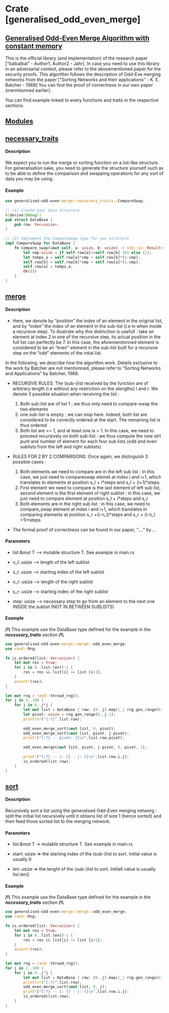 
Crate [generalised\_odd\_even\_merge]
===========================================================================


[Generalised Odd-Even Merge Algorithm with constant memory](#generalised-odd-even-merge-algorithm-with-constant-memory)
-----------------------------------------------------------------------------------------------------------------------

This is the official library (and implementation) of the research paper \[“balbalbal” - Author1, Author2 - Jahr\]. In case you need to use this library in an adversarial context, please refer to the abovementioned paper for the security proofs. This algorithm follows the description of Odd-Eve merging networks from the paper \[“Sorting Networks and their applications” - K. E. Batcher - 1968\] You can find the proof of correctness in our own paper (menntionned earlier).

You can find example linked to every functions and traits in the respective sections.

[Modules](#modules)
-------------------




## [necessary\_traits](#necessary_traits)


#### Description

We expect you to run the merge or sorting function on a list-like structure. For generalisation sake, you need to generate the structure yourself such as to be able to define the comparison and swapping operations for any sort of data you may be using.

#### Example
```rs
use generalised-odd-even-merge::necessary_traits::CompareSwap;
    
// (1) Create your data structure
#[derive(Debug)]
pub struct DataBase {
    pub row: Vec<usize>,
}
    
// (2) Implement the CompareSwap type for you structure
impl CompareSwap for DataBase {
    fn compare_swap(&mut self, a: usize, b: usize) -> std::io::Result<()> {
        let cmp:usize = if self.row[a]>=self.row[b] {0} else {1};
        let tempo_a = self.row[a]*cmp + self.row[b]*(1-cmp);
        self.row[b] = self.row[b]*cmp + self.row[a]*(1-cmp);
        self.row[a] = tempo_a;
        Ok(())
    }
}
```

## [merge](#merge)

#### Description

*   Here, we denote by “position” the index of an element in the original list, and by “index” the index of an element in the sub-list (i.e in when inside a recurisve step). To illustrate why this distinction is usefull : take an element at index 2 in one of the recursive step, its actual position in the full list can perfectly be 7. In this case, the aforementionned element is considered to be an “even” element in the sub-list built for a recursive step on the “odd” elements of the intial list.

In the following, we describe how the algorithm work. Details exclusive to the work by Batcher are not mentionned, please refer to “Sorting Networks and Applications” by Batcher, 1968.

*   RECURSIVE RULES: The (sub-)list received by the function are of arbitrary length (i.e without any restriction on the slengths) l and r. We denote 3 possible situation when receiving the list :
    
    1.  Both sub-list are of list 1 : we thus only need to compare-swap the two elements
    2.  one sub-list is empty : we can stop here. Indeed, both list are considered to be correctly ordered at the start. The remaining list is thus ordered
    3.  Both list are >= 1, and at least one is > 1. In this case, we need to proceed recursively on both sub-list : we thus compute the new strt punt and number of element for each four sub lists (odd and even sublists from the left and right sublists)
*   RULES FOR 2 BY 2 COMPARISONS: Once again, we distinguish 3 possible cases :
    
    1.  Both elements we need to compare are in the left sub list : In this case, we just need to compareswap elemet at index i and i+1, which translates to elements at position s\_l + i\*steps and s\_l + (i+1)\*steps.
    2.  First element we need to compare is the last element of left sub list, second element is the first element of right sublist : in this case, we just need to compare element at position s\_l + i\*steps and s\_r
    3.  Both elements are in the right sub list : in this case, we need to compare\_swap element at index i and i+1, which translates in comparing elements at position s\_r +(i-n\_l)\*steps and s\_r + (i-n\_l +1)\*steps
*   The formal proof of correctness can be found in our paper, “….” by …
    

#### Parameters

*   list:&mut T –> mutable structure T. See example in main.rs
    
*   n\_l: usize –> length of the left sublist
    
*   s\_l: usize –> starting index of the left sublist
    
*   n\_r: usize –> length of the right sublist
    
*   s\_r: usize –> starting indec of the right sublist
    
*   step: usize –> necessary step to go from an element to the next one INSIDE the sublist (NOT IN BETWEEN SUBLISTS)
    

#### Example

**/!\\** This example use the DataBase type defined for the example in the _**necessary\_traits**_ section **/!\\**
```rs 
use generalised-odd-even-merge::merge::odd_even_merge;
use rand::Rng;
    
fn is_ordered(list: Vec<usize>) {
    let mut res = true;
    for i in 0..list.len()-1 {
        res = res && list[i] <= list [i+1];
    }
    assert!(res);
}
    
let mut rng = rand::thread_rng();
for j in 2..100 {
    for i in 0..j*j {
        let mut list = DataBase { row: (0..j).map(|_| rng.gen_range(0..1000)).collect() };
        let pivot: usize = rng.gen_range(0..j-1);
        println!("{:?}",list.row);
    
        odd_even_merge_sort(&mut list, 0, pivot);
        odd_even_merge_sort(&mut list, pivot, j-pivot);
        print!("{:?} -- pivot: {}\n",list.row,pivot);
    
        odd_even_merge(&mut list, pivot, j-pivot, 0, pivot, 1);
    
        print!("{:?} -- i: {} - j: {}\n",list.row,i,j);
        is_ordered(list.row);
    }
}
```

## [sort](#sort)

#### Description

Recursively sort a list using the generalised Odd-Even merging networg : split the initial list recursively until it obtains list of size 1 (hence sorted) and then feed those sorted list to the merging network.

#### Parameters

*   list:&mut T -> mutable structure T. See example in main.rs
    
*   start: usize => the starting index of the (sub-)list to sort. Initial value is usually 0
    
*   len: usize => the lenght of the (sub-)list to sort. Intitall value is usually list.len()
    

#### Example

**/!\\** This example use the DataBase type defined for the example in the _**necessary\_traits**_ section **/!\\**
```rs
use generalised-odd-even-merge::merge::odd_even_merge;
use rand::Rng;
    
fn is_ordered(list: Vec<usize>) {
    let mut res = true;
    for i in 0..list.len()-1 {
        res = res && list[i] <= list [i+1];
    }
    assert!(res);
}
    
let mut rng = rand::thread_rng();
for j in 2..100 {
    for i in 0..j*j {
        let mut list = DataBase { row: (0..j).map(|_| rng.gen_range(0..1000)).collect() };
        println!("{:?}",list.row);
        odd_even_merge_sort(&mut list, 0, j);
        print!("{:?} -- i: {} - j: {}\n",list.row,i,j);
        is_ordered(list.row);
    }
}
```